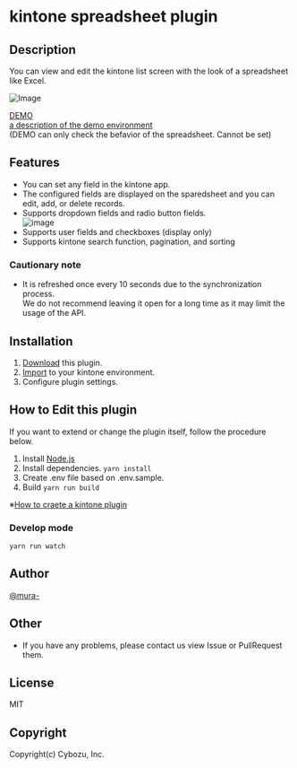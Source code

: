 # kintone spreadsheet plugin

## Description

You can view and edit the kintone list screen with the look of a spreadsheet like Excel.

![Image](https://raw.githubusercontent.com/mura-/kintone-spreadsheet-no-longer-maintained/master/image.gif)

[DEMO](https://dev-demo.cybozu.com/k/39/)  
[a description of the demo environment](https://cybozudev.zendesk.com/hc/ja/articles/208217653)  
(DEMO can only check the befavior of the spreadsheet. Cannot be set)

## Features

- You can set any field in the kintone app.
- The configured fields are displayed on the sparedsheet and you can edit, add, or delete records.
- Supports dropdown fields and radio button fields.  
  ![image](https://raw.githubusercontent.com/mura-/kintone-spreadsheet-no-longer-maintained/master/dropdown.gif)
- Supports user fields and checkboxes (display only)
- Supports kintone search function, pagination, and sorting

### Cautionary note

- It is refreshed once every 10 seconds due to the synchronization process.  
  We do not recommend leaving it open for a long time as it may limit the usage of the API.

## Installation

1. [Download](https://github.com/mura-/kintone-spreadsheet/releases/) this plugin.
1. [Import](https://help.cybozu.com/en/k/admin/plugin.html) to your kintone environment.
1. Configure plugin settings.

## How to Edit this plugin

If you want to extend or change the plugin itself, follow the procedure below.

1. Install [Node.js](https://nodejs.org/en/)
1. Install dependencies.
   `yarn install`
1. Create .env file based on .env.sample.
1. Build
   `yarn run build`

※[How to craete a kintone plugin](https://cybozudev.zendesk.com/hc/ja/articles/203455680-kintone-%E3%83%97%E3%83%A9%E3%82%B0%E3%82%A4%E3%83%B3%E9%96%8B%E7%99%BA%E6%89%8B%E9%A0%86)

### Develop mode

`yarn run watch`

## Author

[@mura-](https://www.facebook.com/kazuki.murahama)

## Other

- If you have any problems, please contact us view Issue or PullRequest them.

## License

MIT

## Copyright

Copyright(c) Cybozu, Inc.
